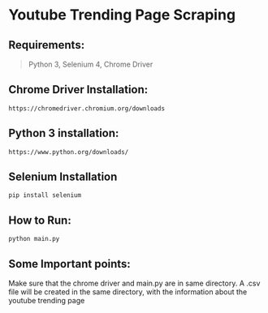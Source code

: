 # Youtube Trending Page Scraping
## Requirements:
> Python 3, Selenium 4, Chrome Driver
## Chrome Driver Installation:
```
https://chromedriver.chromium.org/downloads
```
## Python 3 installation:
```
https://www.python.org/downloads/
```
## Selenium Installation
```
pip install selenium
```

## How to Run:
```
python main.py
```

## Some Important points:
Make sure that the chrome driver and main.py are in same directory.
A .csv file will be created in the same directory, with the information about the youtube trending page
